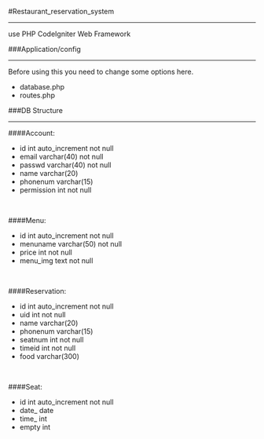 #Restaurant_reservation_system
***
use PHP CodeIgniter Web Framework

###Application/config
***
Before using this you need to change some options here.

  * database.php
  * routes.php
  
###DB Structure
***
####Account:
  * id int auto_increment not null
  * email varchar(40) not null
  * passwd varchar(40) not null
  * name varchar(20)
  * phonenum varchar(15)
  * permission int not null
<br />

####Menu:
  * id int auto_increment not null
  * menuname varchar(50) not null
  * price int not null
  * menu_img text not null
<br />

####Reservation:
  * id int auto_increment not null
  * uid int not null
  * name varchar(20)
  * phonenum varchar(15)
  * seatnum int not null
  * timeid int not null
  * food varchar(300)
<br />

####Seat:
  * id int auto_increment not null
  * date_ date
  * time_ int
  * empty int
